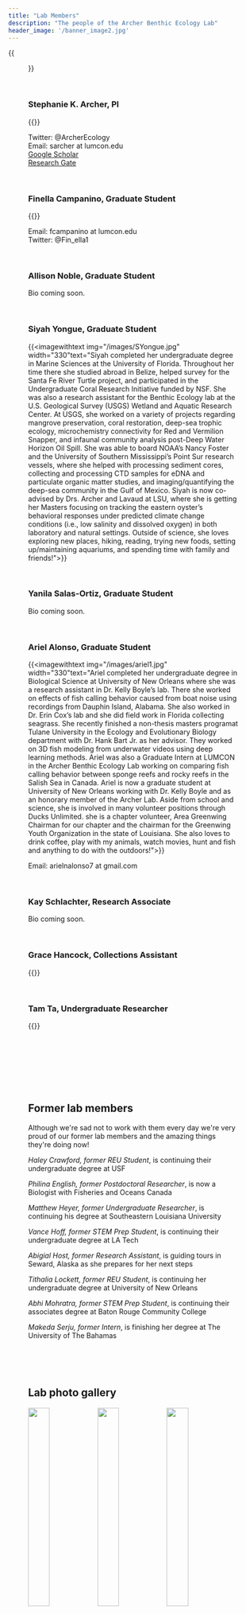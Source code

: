 ```yaml
---
title: "Lab Members"
description: "The people of the Archer Benthic Ecology Lab"
header_image: '/banner_image2.jpg'
---
```


{{<figure src="/images/IMG_9809.jpg" width="1000" align="float: center">}}

<br>

### **Stephanie K. Archer, PI**     

{{<imagewithtext img="/images/IMG_0103.jpg" width="330" text="Dr. Archer completed her PhD at North Carolina State University where she worked in the Layman Lab studying how sponges alter community composition and ecosystem function in tropical and subtropical nearshore marine ecosystems. She then moved on to work for Fisheries and Oceans Canada in multiple capacities. There she studied species interactions and ecosystem function of Glass Sponge Reefs and worked to develop efficient monitoring methods grounded in a strong understanding of the behavior and ecology of keystone species. She is now an Assistant Professor at LUMCON establishing a local research program focused on coastal Louisiana's sponges, oyster reefs, and other biogenic habitats. Outside of work she has a healthy obsession with University of Georgia football (go Dawgs!), loves to cook and read, and enjoys gardening, kayaking, and generally being outside.">}}

Twitter: @ArcherEcology  
Email: sarcher at lumcon.edu  
[Google Scholar](https://scholar.google.com/citations?user=pSv8vDwAAAAJ&hl=en "Google Scholar")  
[Research Gate](https://www.researchgate.net/profile/Stephanie_Archer3 "Research Gate")  

<br>

### **Finella Campanino, Graduate Student**  
{{<imagewithtextright img="/images/fia crab proj.jpg" width="330" text="Finella completed her undergraduate at the State University of New York College at Oneonta where she worked on several projects. She did field work on Andros Island, The Bahamas to collect a comprehensive population survey for the Bahamas National Trust to help develop a management plan for the National Park dedicated to conserving the giant land crab (Crab Replenishment Reserve). In addition to field work, she tested the effects of curcumin on respiration in yeast cells in my undergraduate’s biochemistry laboratory and performed a computational clustering analysis to view age cohorts of the larval form of a North American insect species within a stream. She moved to Louisiana and is was a Research Technician at LUMCON in the Archer Benthic Ecology Lab, primarily working on oyster reef community ecology and Louisiana sponges. Finella is now co-advised by Drs. Archer and Megan La Peyre at LSU; she is getting her Masters working on biodiversity associated with oyster reefs. Outside of science, she loves to play volleyball, read, watch movies, and play board games with her friends!">}} 

Email: fcampanino at lumcon.edu  
Twitter: @Fin_ella1  

<br>

### **Allison Noble, Graduate Student**  
Bio coming soon.  

<br>

### **Siyah Yongue, Graduate Student**  
{{<imagewithtext img="/images/SYongue.jpg" width="330"text="Siyah completed her undergraduate degree in Marine Sciences at the University of Florida. Throughout her time there she studied abroad in Belize, helped survey for the Santa Fe River Turtle project, and participated in the Undergraduate Coral Research Initiative funded by NSF. She was also a research assistant for the Benthic Ecology lab at the U.S. Geological Survey (USGS) Wetland and Aquatic Research Center. At USGS, she worked on a variety of projects regarding mangrove preservation, coral restoration, deep-sea trophic ecology, microchemistry connectivity for Red and Vermilion Snapper, and infaunal community analysis post-Deep Water Horizon Oil Spill. She was able to board NOAA’s Nancy Foster and the University of Southern Mississippi’s Point Sur research vessels, where she helped with processing sediment cores, collecting and processing CTD samples for eDNA and particulate organic matter studies, and imaging/quantifying the deep-sea community in the Gulf of Mexico. Siyah is now co-advised by Drs. Archer and Lavaud at LSU, where she is getting her Masters focusing on tracking the eastern oyster’s behavioral responses under predicted climate change conditions (i.e., low salinity and dissolved oxygen) in both laboratory and natural settings. Outside of science, she loves exploring new places, hiking, reading, trying new foods, setting up/maintaining aquariums, and spending time with family and friends!">}}  

<br> 

### **Yanila Salas-Ortiz, Graduate Student**  
Bio coming soon.  

<br>  

### **Ariel Alonso, Graduate Student**  

{{<imagewithtext img="/images/ariel1.jpg" width="330"text="Ariel completed her undergraduate degree in Biological Science at University of New Orleans where she was a research assistant in Dr. Kelly Boyle’s lab. There she worked on effects of fish calling behavior caused from boat noise using recordings from Dauphin Island, Alabama. She also worked in Dr. Erin Cox’s lab and she did field work in Florida collecting seagrass. She recently finished a non-thesis masters programat Tulane University in the Ecology and Evolutionary Biology department with Dr. Hank Bart Jr. as her advisor. They worked on 3D fish modeling from underwater videos using deep learning methods. Ariel was also a Graduate Intern at LUMCON in the Archer Benthic Ecology Lab working on comparing fish calling behavior between sponge reefs and rocky reefs in the Salish Sea in Canada. Ariel is now a graduate student at University of New Orleans working with Dr. Kelly Boyle and as an honorary member of the Archer Lab. Aside from school and science, she is involved in many volunteer positions through Ducks Unlimited. she is a chapter volunteer, Area Greenwing Chairman for our chapter and the chairman for the Greenwing Youth Organization in the state of Louisiana. She also loves to drink coffee, play with my animals, watch movies, hunt and fish and anything to do with the outdoors!">}} 

Email: arielnalonso7 at gmail.com 
 
<br>


### **Kay Schlachter, Research Associate**
Bio coming soon.

<br>

### **Grace Hancock, Collections Assistant**  

{{<imagewithtext img="/images/grace.jpg" width="330" text="Grace Hancock is currently the collections assistant for LUMCON’s Coastal Marine Biodiversity Collection. She is originally from Portland OR but received her bachelor's degree in Biology and Spanish from Kalamazoo College in June 2022 where she worked with Dr. Santiago Salinas in the Kalamazoo College Fish Lab. There, they studied the effects of temperature fluctuations on a species of estuarine fish that exhibit temperature-dependent sex determination. She also spent a period of time interning at the GEMM lab at the Hatfield Marine Science Center studying Blue whale migration. Both of these experiences encouraged her to pursue a career in marine biology and ignited her curiosity of marine fauna. When she isn't hanging out in the collections room, she enjoys anything that gets her outside, reading, sewing, and playing music with her family!">}}

<br>

### **Tam Ta, Undergraduate Researcher**  

{{<imagewithtextright img="/images/PXL_20210815_180937220_2.jpg" width="330" text="Tam is currently an undergrad at the University of Washington majoring in Environmental Science and Medical Laboratory Science. She started at LUMCON as an REU Intern where she examined fish calling behaviors in glass sponge reef ecosystems. Going forward, she will be working on a passive acoustic research project looking at fish calling behaviors and biodiversity in glass sponge reefs. Tam is also working as a Student Assistant in the Quantitative Conservation Lab at the University of Washington. She is currently working through data entry and camera trap processing for seabird monitoring in the Channel Islands National Park. When she is not working, you can find her hiking, embroidering, and drinking bubble tea.">}}

<br>
<br>
<br>
<br>
<br>
<br>


## Former lab members
Although we're sad not to work with them every day we're very proud of our former lab members and the amazing things they're doing now!

*Haley Crawford, former REU Student*, is continuing their undergraduate degree at USF

*Philina English, former Postdoctoral Researcher*, is now a Biologist with Fisheries and Oceans Canada  

*Matthew Heyer, former Undergraduate Researcher*, is continuing his degree at Southeastern Louisiana University

*Vance Hoff, former STEM Prep Student*, is continuing their undergraduate degree at LA Tech

*Abigial Host, former Research Assistant*, is guiding tours in Seward, Alaska as she prepares for her next steps 
  
*Tithalia Lockett, former REU Student*, is continuing her undergraduate degree at University of New Orleans

*Abhi Mohratra, former STEM Prep Student*, is continuing their associates degree at Baton Rouge Community College

*Makeda Serju, former Intern*, is finishing her degree at The University of The Bahamas




<br>
<br>
<br>

## Lab photo gallery
<p float="left">
  <img src="/images/sampling_MH.jpg" width="32%" />
  <img src="/images/IMG_9267.jpg" width="32%" /> 
  <img src="/images/camp_abaco_1.jpg" width="32%" />
</p>
<p float="left">
  <img src="/images/steph_makeda.jpg" width="49%" />
  <img src="/images/Steph_finella.JPG" width="49%" /> 
</p>
<p float="left">
  <img src="/images/aa_IMG_9300.jpg" width="32%" />
  <img src="/images/makeda_yanilla.JPG" width="32%" /> 
  <img src="/images/b_IMG_3137.jpg" width="32%" />
</p>
<p float="left">
  <img src="/images/steph_makeda_2.jpg" width="33%" />
  <img src="/images/erin_makeda_abigail.jpg" width="65%" /> 
</p>
<p float="left">
  <img src="/images/AbbyHaleyTank.jpg" width="32%" />
  <img src="/images/fia_jill_lab.jpg" width="32%" /> 
  <img src="/images/YanilaField.jpg" width="32%" />
</p>
<p float="left">
  <img src="/images/ryannstjoe.jpg" width="32%" />
  <img src="/images/StephSnorkel.jpg" width="32%" /> 
  <img src="/images/summer22group2.HEIC" width="32%" />
</p>
